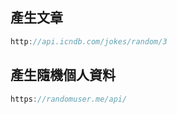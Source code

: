 ## 產生文章

```js
http://api.icndb.com/jokes/random/3
```

## 產生隨機個人資料

```js
https://randomuser.me/api/
```

